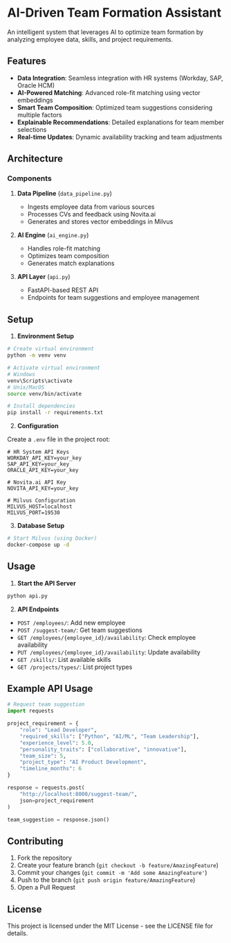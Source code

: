 # AI-Driven Team Formation Assistant

An intelligent system that leverages AI to optimize team formation by analyzing employee data, skills, and project requirements.

## Features

- **Data Integration**: Seamless integration with HR systems (Workday, SAP, Oracle HCM)
- **AI-Powered Matching**: Advanced role-fit matching using vector embeddings
- **Smart Team Composition**: Optimized team suggestions considering multiple factors
- **Explainable Recommendations**: Detailed explanations for team member selections
- **Real-time Updates**: Dynamic availability tracking and team adjustments

## Architecture

### Components

1. **Data Pipeline** (`data_pipeline.py`)
   - Ingests employee data from various sources
   - Processes CVs and feedback using Novita.ai
   - Generates and stores vector embeddings in Milvus

2. **AI Engine** (`ai_engine.py`)
   - Handles role-fit matching
   - Optimizes team composition
   - Generates match explanations

3. **API Layer** (`api.py`)
   - FastAPI-based REST API
   - Endpoints for team suggestions and employee management

## Setup

1. **Environment Setup**

```bash
# Create virtual environment
python -m venv venv

# Activate virtual environment
# Windows
venv\Scripts\activate
# Unix/MacOS
source venv/bin/activate

# Install dependencies
pip install -r requirements.txt
```

2. **Configuration**

Create a `.env` file in the project root:

```env
# HR System API Keys
WORKDAY_API_KEY=your_key
SAP_API_KEY=your_key
ORACLE_API_KEY=your_key

# Novita.ai API Key
NOVITA_API_KEY=your_key

# Milvus Configuration
MILVUS_HOST=localhost
MILVUS_PORT=19530
```

3. **Database Setup**

```bash
# Start Milvus (using Docker)
docker-compose up -d
```

## Usage

1. **Start the API Server**

```bash
python api.py
```

2. **API Endpoints**

- `POST /employees/`: Add new employee
- `POST /suggest-team/`: Get team suggestions
- `GET /employees/{employee_id}/availability`: Check employee availability
- `PUT /employees/{employee_id}/availability`: Update availability
- `GET /skills/`: List available skills
- `GET /projects/types/`: List project types

## Example API Usage

```python
# Request team suggestion
import requests

project_requirement = {
    "role": "Lead Developer",
    "required_skills": ["Python", "AI/ML", "Team Leadership"],
    "experience_level": 5.0,
    "personality_traits": ["collaborative", "innovative"],
    "team_size": 5,
    "project_type": "AI Product Development",
    "timeline_months": 6
}

response = requests.post(
    "http://localhost:8000/suggest-team/",
    json=project_requirement
)

team_suggestion = response.json()
```

## Contributing

1. Fork the repository
2. Create your feature branch (`git checkout -b feature/AmazingFeature`)
3. Commit your changes (`git commit -m 'Add some AmazingFeature'`)
4. Push to the branch (`git push origin feature/AmazingFeature`)
5. Open a Pull Request

## License

This project is licensed under the MIT License - see the LICENSE file for details.